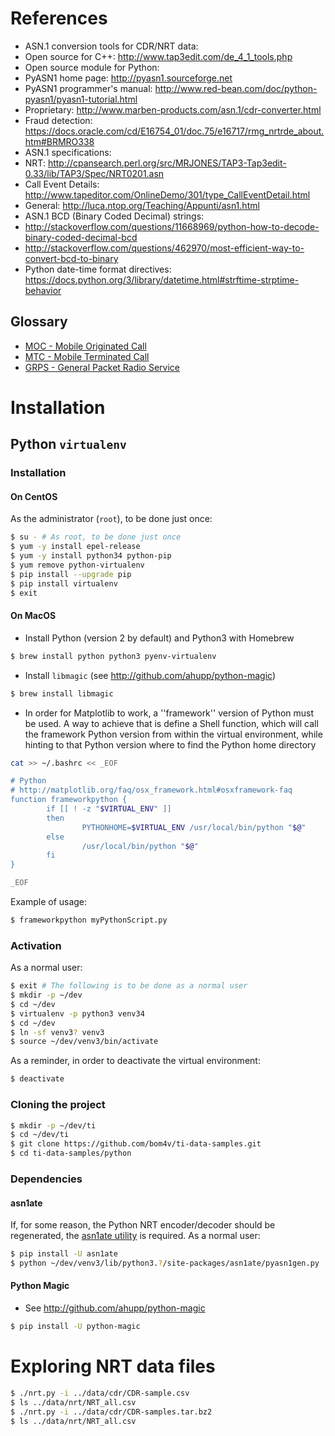 
# References
* ASN.1 conversion tools for CDR/NRT data:
 * Open source for C++: http://www.tap3edit.com/de_4_1_tools.php
 * Open source module for Python:
  * PyASN1 home page: http://pyasn1.sourceforge.net
  * PyASN1 programmer's manual: http://www.red-bean.com/doc/python-pyasn1/pyasn1-tutorial.html
 * Proprietary: http://www.marben-products.com/asn.1/cdr-converter.html
 * Fraud detection: https://docs.oracle.com/cd/E16754_01/doc.75/e16717/rmg_nrtrde_about.htm#BRMRO338
* ASN.1 specifications:
 * NRT: http://cpansearch.perl.org/src/MRJONES/TAP3-Tap3edit-0.33/lib/TAP3/Spec/NRT0201.asn
 * Call Event Details: http://www.tapeditor.com/OnlineDemo/301/type_CallEventDetail.html
 * General: http://luca.ntop.org/Teaching/Appunti/asn1.html
* ASN.1 BCD (Binary Coded Decimal) strings:
 * http://stackoverflow.com/questions/11668969/python-how-to-decode-binary-coded-decimal-bcd
 * http://stackoverflow.com/questions/462970/most-efficient-way-to-convert-bcd-to-binary
* Python date-time format directives: https://docs.python.org/3/library/datetime.html#strftime-strptime-behavior

## Glossary
* [MOC - Mobile Originated Call](http://www.tapeditor.com/OnlineDemo/301/type_MobileOriginatedCall.html)
* [MTC - Mobile Terminated Call](http://www.tapeditor.com/OnlineDemo/301/type_MobileTerminatedCall.html)
* [GRPS - General Packet Radio Service](http://www.tapeditor.com/OnlineDemo/301/type_GprsCall.html) 

# Installation

## Python ```virtualenv```

### Installation
#### On CentOS
As the administrator (```root```), to be done just once:
```bash
$ su - # As root, to be done just once
$ yum -y install epel-release
$ yum -y install python34 python-pip
$ yum remove python-virtualenv
$ pip install --upgrade pip
$ pip install virtualenv
$ exit
```

#### On MacOS
* Install Python (version 2 by default) and Python3 with Homebrew
```bash
$ brew install python python3 pyenv-virtualenv
```
* Install ``libmagic`` (see http://github.com/ahupp/python-magic)
```bash
$ brew install libmagic
```
* In order for Matplotlib to work, a ''framework'' version of Python
must be used. A way to achieve that is define a Shell function,
which will call the framework Python version from within the virtual
environment, while hinting to that Python version where to find the Python
home directory
```bash
cat >> ~/.bashrc << _EOF

# Python
# http://matplotlib.org/faq/osx_framework.html#osxframework-faq
function frameworkpython {
        if [[ ! -z "$VIRTUAL_ENV" ]]
        then
                PYTHONHOME=$VIRTUAL_ENV /usr/local/bin/python "$@"
        else
                /usr/local/bin/python "$@"
        fi
}

_EOF

```
Example of usage:
```bash
$ frameworkpython myPythonScript.py
```

### Activation
As a normal user:
```bash
$ exit # The following is to be done as a normal user
$ mkdir -p ~/dev
$ cd ~/dev
$ virtualenv -p python3 venv34
$ cd ~/dev
$ ln -sf venv3? venv3
$ source ~/dev/venv3/bin/activate
```
As a reminder, in order to deactivate the virtual environment:
```bash
$ deactivate
```

### Cloning the project
```bash
$ mkdir -p ~/dev/ti
$ cd ~/dev/ti
$ git clone https://github.com/bom4v/ti-data-samples.git
$ cd ti-data-samples/python
```

### Dependencies
#### asn1ate
If, for some reason, the Python NRT encoder/decoder should be regenerated,
the [asn1ate utility](http://github.com/kimgr/asn1ate) is required. As a normal user:
```bash
$ pip install -U asn1ate
$ python ~/dev/venv3/lib/python3.?/site-packages/asn1ate/pyasn1gen.py ../src/main/resources/NRT0201.asn > nrtrde/Nrtrde.py
```
#### Python Magic
* See http://github.com/ahupp/python-magic
```bash
$ pip install -U python-magic
```

# Exploring NRT data files
```bash
$ ./nrt.py -i ../data/cdr/CDR-sample.csv
$ ls ../data/nrt/NRT_all.csv
$ ./nrt.py -i ../data/cdr/CDR-samples.tar.bz2
$ ls ../data/nrt/NRT_all.csv
```


